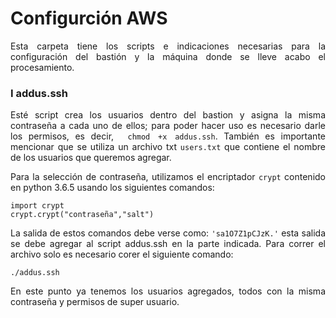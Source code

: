 <div class="tip" markdown="1">

# Configurción AWS
<div align="justify">

Esta carpeta tiene los scripts e indicaciones necesarias para la configuración del bastión y la máquina donde se lleve acabo el procesamiento.

### I addus.ssh

Esté script crea los usuarios dentro del bastion y asigna la misma contraseña a cada uno de ellos; para poder hacer uso es necesario darle los permisos, es decir, ` chmod +x addus.ssh`. También es importante mencionar que se utiliza un archivo txt `users.txt` que contiene el nombre de los usuarios que queremos agregar.

Para la selección de contraseña, utilizamos el encriptador `crypt` contenido en python 3.6.5 usando los siguientes comandos:

```
import crypt
crypt.crypt("contraseña","salt")
```
La salida de estos comandos debe verse como: ` 'sa1O7Z1pCJzK.' ` esta salida se debe agregar al script addus.ssh en la parte indicada. Para correr el archivo solo es necesario corer el siguiente comando:
 ```
 ./addus.ssh
 ```
En este punto ya tenemos los usuarios agregados, todos con la misma contraseña y permisos de super usuario.

</div>

